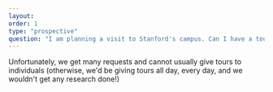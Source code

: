 ```yaml
---
layout: 
order: 1
type: "prospective"
question: "I am planning a visit to Stanford's campus. Can I have a tour of your lab?"
---
```


Unfortunately, we get many requests and cannot usually give tours to individuals (otherwise, we'd be giving tours all day, every day, and we wouldn't get any research done!)
